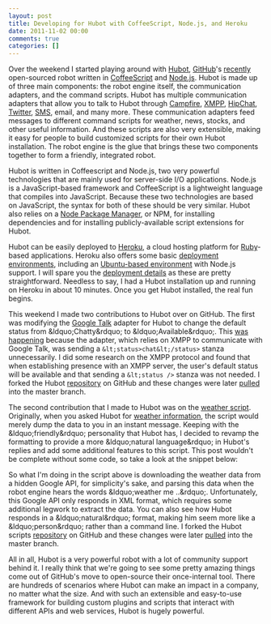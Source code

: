 ```yaml
---
layout: post
title: Developing for Hubot with CoffeeScript, Node.js, and Heroku
date: 2011-11-02 00:00
comments: true
categories: []
---
```

<p>Over the weekend I started playing around with <a href="http://hubot.github.com/" target="_blank">Hubot</a>, <a href="http://github.com/" target="_blank">GitHub</a>'s <a href="https://github.com/blog/968-say-hello-to-hubot" target="_blank">recently</a> open-sourced robot written in <a href="http://jashkenas.github.com/coffee-script/" target="_blank">CoffeeScript</a> and <a href="http://nodejs.org/" target="_blank">Node.js</a>. Hubot is made up of three main components: the robot engine itself, the communication adapters, and the command scripts. Hubot has multiple communication adapters that allow you to talk to Hubot through <a href="http://campfirenow.com/" target="_blank">Campfire</a>, <a href="http://xmpp.org/" target="_blank">XMPP</a>, <a href="https://www.hipchat.com/" target="_blank">HipChat</a>, <a href="http://twitter.com/" target="_blank">Twitter</a>, <a href="http://www.twilio.com" target="_blank">SMS</a>, email, and many more. These communication adapters feed messages to different command scripts for weather, news, stocks, and other useful information. And these scripts are also very extensible, making it easy for people to build customized scripts for their own Hubot installation. The robot engine is the glue that brings these two components together to form a friendly, integrated robot.</p>

<p>Hubot is written in Coffeescript and Node.js, two very powerful technologies that are mainly used for server-side I/O applications. Node.js is a JavaScript-based framework and CoffeeScript is a lightweight language that compiles into JavaScript. Because these two technologies are based on JavaScript, the syntax for both of these should be very similar. Hubot also relies on a <a href="http://npmjs.org/" target="_blank">Node Package Manager</a>, or NPM, for installing dependencies and for installing publicly-available script extensions for Hubot.</p>

<p>Hubot can be easily deployed to <a href="http://www.heroku.com/" target="_blank">Heroku</a>, a cloud hosting platform for <a href="http://www.ruby-lang.org/en/" target="_blank">Ruby</a>-based applications. Heroku also offers some basic <a href="http://devcenter.heroku.com/articles/stack" target="_blank">deployment environments</a>, including an <a href="http://devcenter.heroku.com/articles/cedar" target="_blank">Ubuntu-based environment</a> with Node.js support. I will spare you the <a href="https://github.com/github/hubot/blob/master/src/templates/README.md" target="_blank">deployment details</a> as these are pretty straightforward. Needless to say, I had a Hubot installation up and running on Heroku in about 10 minutes. Once you get Hubot installed, the real fun begins.</p>

<p>This weekend I made two contributions to Hubot over on GitHub. The first was modifying the <a href="https://github.com/github/hubot/blob/8f36df033d3f63d2aee239cb5fe44c2c02a1a241/src/hubot/gtalk.coffee" target="_blank">Google Talk</a> adapter for Hubot to change the default status from &amp;ldquo;Chatty&amp;rdquo; to &amp;ldquo;Available&amp;rdquo;. This <a href="https://github.com/github/hubot/blob/31302370537600a52f6ed64bc8480e286156b26c/src/hubot/gtalk.coffee" target="_blank">was happening</a> because the adapter, which relies on XMPP to communicate with Google Talk, was sending a <code>&amp;lt;status>chat&amp;lt;/status></code> stanza unnecessarily. I did some research on the XMPP protocol and found that when establishing presence with an XMPP server, the user's default status will be available and that sending a <code>&amp;lt;status /></code> stanza was not needed. I forked the Hubot <a href="https://github.com/github/hubot" target="_blank">repository</a> on GitHub and these changes were later <a href="https://github.com/github/hubot/pull/134" target="_blank">pulled</a> into the master branch.</p>

<p>The second contribution that I made to Hubot was on the <a href="https://github.com/github/hubot-scripts/blob/141f19e4c8d83d54b027f9a5dc0f791bd2ff011a/src/scripts/weather.coffee" target="_blank">weather script</a>. Originally, when you asked Hubot for <a href="https://github.com/github/hubot-scripts/blob/6f5cbe66a7c242523f22f40b1b8e885891143eed/src/scripts/weather.coffee" target="_blank">weather information</a>, the script would merely dump the data to you in an instant message. Keeping with the &amp;ldquo;friendly&amp;rdquo; personality that Hubot has, I decided to revamp the formatting to provide a more &amp;ldquo;natural language&amp;rdquo; in Hubot's replies and add some additional features to this script. This post wouldn't be complete without some code, so take a look at the snippet below:</p>

<script src="https://gist.github.com/1335716.js"> </script>


<p>So what I'm doing in the script above is downloading the weather data from a hidden Google API, for simplicity's sake, and parsing this data when the robot engine hears the words &amp;ldquo;weather me ..&amp;rdquo;. Unfortunately, this Google API only responds in XML format, which requires some additional legwork to extract the data. You can also see how Hubot responds in a &amp;ldquo;natural&amp;rdquo; format, making him seem more like a &amp;ldquo;person&amp;rdquo; rather than a command line. I forked the Hubot scripts <a href="https://github.com/github/hubot-scripts" target="_blank">repository</a> on GitHub and these changes were later <a href="https://github.com/github/hubot-scripts/pull/78" target="_blank">pulled</a> into the master branch.</p>

<p>All in all, Hubot is a very powerful robot with a lot of community support behind it. I really think that we're going to see some pretty amazing things come out of GitHub's move to open-source their once-internal tool. There are hundreds of scenarios where Hubot can make an impact in a company, no matter what the size. And with such an extensible and easy-to-use framework for building custom plugins and scripts that interact with different APIs and web services, Hubot is hugely powerful.</p>
